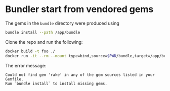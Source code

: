 # Bundler start from vendored gems

The gems in the `bundle` directory were produced using

```bash
bundle install --path /app/bundle
```

Clone the repo and run the following:

```bash
docker build -t foo ./
docker run -it --rm --mount type=bind,source=$PWD/bundle,target=/app/bundle foo
```

The error message:

```
Could not find gem 'rake' in any of the gem sources listed in your Gemfile.
Run `bundle install` to install missing gems.
```
